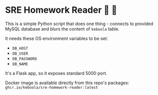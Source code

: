 # SRE Homework Reader 🔎 🐙

This is a simple Python script that does one thing - connects to provided MySQL database and blurs the content of `keboola` table.

It needs these OS environment variables to be set:

- `DB_HOST`
- `DB_USER`
- `DB_PASSWORD`
- `DB_NAME`

It's a Flask app, so it exposes standard 5000 port.

Docker image is available directly from this repo's packages: `ghcr.io/keboola/sre-homework-reader:latest`
